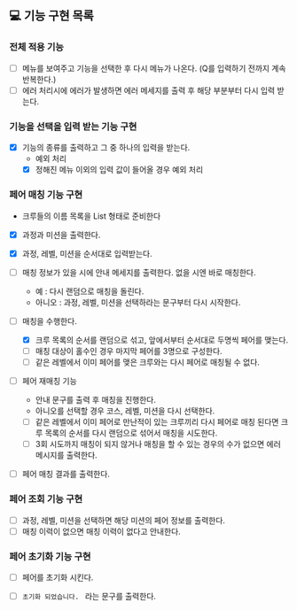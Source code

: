 ## 💻 기능 구현 목록

### 전체 적용 기능

- [ ] 메뉴를 보여주고 기능을 선택한 후 다시 메뉴가 나온다. (Q를 입력하기 전까지 계속 반복한다.)
- [ ] 에러 처리시에 에러가 발생하면 에러 메세지를 출력 후 해당 부분부터 다시 입력 받는다.

### 기능을 선택을 입력 받는 기능 구현

- [x] 기능의 종류를 출력하고 그 중 하나의 입력을 받는다.
    - 예외 처리
    - [x] 정해진 메뉴 이외의 입력 값이 들어올 경우 예외 처리

### 페어 매칭 기능 구현

- 크루들의 이름 목록을 List<String> 형태로 준비한다
- [x] 과정과 미션을 출력한다.
- [x] 과정, 레벨, 미션을 순서대로 입력받는다.
- [ ] 매칭 정보가 있을 시에 안내 메세지를 출력한다. 없을 시엔 바로 매칭한다.
    - 예 : 다시 랜덤으로 매칭을 돌린다.
    - 아니오 : 과정, 레벨, 미션을 선택하라는 문구부터 다시 시작한다.

- [ ] 매칭을 수행한다.
    - [x] 크루 목록의 순서를 랜덤으로 섞고, 앞에서부터 순서대로 두명씩 페어를 맺는다.
    - [ ] 매칭 대상이 홀수인 경우 마지막 페어를 3명으로 구성한다.
    - [ ] 같은 레벨에서 이미 페어를 맺은 크루와는 다시 페어로 매칭될 수 없다.

- [ ] 페어 재매칭 기능
    - 안내 문구를 출력 후 매칭을 진행한다.
    - 아니오를 선택할 경우 코스, 레벨, 미션을 다시 선택한다.
    - [ ] 같은 레벨에서 이미 페어로 만난적이 있는 크루끼리 다시 페어로 매칭 된다면 크루 목록의 순서를 다시 랜덤으로 섞어서 매칭을 시도한다.
    - [ ] 3회 시도까지 매칭이 되지 않거나 매칭을 할 수 있는 경우의 수가 없으면 에러 메시지를 출력한다.

- [ ] 페어 매칭 결과를 출력한다.

### 페어 조회 기능 구현

- [ ] 과정, 레벨, 미션을 선택하면 해당 미션의 페어 정보를 출력한다.
- [ ] 매칭 이력이 없으면 매칭 이력이 없다고 안내한다.

### 페어 초기화 기능 구현

- [ ] 페어를 초기화 시킨다.
- [ ] ```초기화 되었습니다. ``` 라는 문구를 출력한다.
    